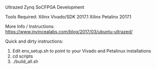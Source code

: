 Ultrazed Zynq SoCFPGA Development

Tools Required:
Xilinx Vivado/SDK 2017.1
Xilinx Petalinx 2017.1

More Info / Instructions:
https://www.invincealabs.com/blog/2017/03/ubuntu-ultrazed/

Quick and dirty instructions:
1. Edit env_setup.sh to point to your Vivado and Petalinux installations
2. cd scripts
3. ./build_all.sh

